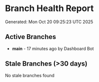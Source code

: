 # Branch Health Report
Generated: Mon Oct 20 09:25:23 UTC 2025

## Active Branches
- **main** - 17 minutes ago by Dashboard Bot

## Stale Branches (>30 days)
No stale branches found
